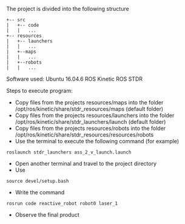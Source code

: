The project is divided into the following structure
```
+-- src
|   +-- code
|   |   ...
+-- resources
|   +-- launchers
|   |   ...
|   +--maps
|   |   ...
|   +--robots
|   |   ...
```
Software used:
Ubuntu 16.04.6
ROS Kinetic
ROS STDR

Steps to execute program:

* Copy files from the projects resources/maps into the folder /opt/ros/kinetic/share/stdr_resources/maps (default folder)
* Copy files from the projects resources/launchers into the folder /opt/ros/kinetic/share/stdr_launchers/launch (default folder)
* Copy files from the projects resources/robots into the folder /opt/ros/kinetic/share/stdr_resources/resources/robots
* Use the terminal to execute the following command (for example)
```
roslaunch stdr_launchers ass_2_v_launch.launch
```
* Open another terminal and travel to the project directory
* Use
```
source devel/setup.bash
```
* Write the command
```
rosrun code reactive_robot robot0 laser_1 
```
* Observe the final product
